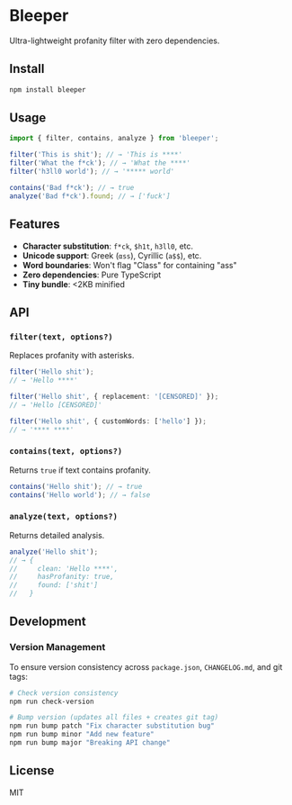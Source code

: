 # Bleeper

Ultra-lightweight profanity filter with zero dependencies.

## Install

```bash
npm install bleeper
```

## Usage

```typescript
import { filter, contains, analyze } from 'bleeper';

filter('This is shit'); // → 'This is ****'
filter('What the f*ck'); // → 'What the ****'
filter('h3ll0 world'); // → '***** world'

contains('Bad f*ck'); // → true
analyze('Bad f*ck').found; // → ['fuck']
```

## Features

- **Character substitution**: `f*ck`, `$h1t`, `h3ll0`, etc.
- **Unicode support**: Greek (`αss`), Cyrillic (`а$$`), etc.
- **Word boundaries**: Won't flag "Class" for containing "ass"
- **Zero dependencies**: Pure TypeScript
- **Tiny bundle**: <2KB minified

## API

### `filter(text, options?)`

Replaces profanity with asterisks.

```typescript
filter('Hello shit');
// → 'Hello ****'

filter('Hello shit', { replacement: '[CENSORED]' });
// → 'Hello [CENSORED]'

filter('Hello shit', { customWords: ['hello'] });
// → '**** ****'
```

### `contains(text, options?)`

Returns `true` if text contains profanity.

```typescript
contains('Hello shit'); // → true
contains('Hello world'); // → false
```

### `analyze(text, options?)`

Returns detailed analysis.

```typescript
analyze('Hello shit');
// → {
//     clean: 'Hello ****',
//     hasProfanity: true,
//     found: ['shit']
//   }
```

## Development

### Version Management

To ensure version consistency across `package.json`, `CHANGELOG.md`, and git tags:

```bash
# Check version consistency
npm run check-version

# Bump version (updates all files + creates git tag)
npm run bump patch "Fix character substitution bug"
npm run bump minor "Add new feature"
npm run bump major "Breaking API change"
```

## License

MIT
